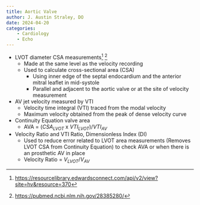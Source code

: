 ```yaml
---
title: Aortic Valve
author: J. Austin Straley, DO
date: 2024-04-20
categories:
    - Cardiology
    - Echo
---
```


* LVOT diameter CSA measurements[^1] [^2]
    * Made at the same level as the velocity recording
    * Used to calculate cross-sectional area (CSA)
        * Using inner edge of the septal endocardium and the anterior mitral leaflet in mid-systole
        * Parallel and adjacent to the aortic valve or at the site of velocity measurement
* AV jet velocity measured by VTI
    * Velocity time integral (VTI) traced from the modal velocity
    * Maximum velocity obtained from the peak of dense velocity curve
* Continuity Equation valve area
    * AVA = ($CSA_{LVOT}$ x $VTI_{LVOT}$)/$VTI_{AV}$
* Velocity Ratio and VTI Ratio, Dimensionless Index (DI)
    * Used to reduce error related to LVOT area measurements (Removes LVOT CSA from Continuity Equation) to check AVA or when there is an prosthetic AV in place
    * Velocity Ratio = $V_{LVOT}$/$V_{AV}$

[^1]: https://resourcelibrary.edwardsconnect.com/api/v2/view?site=hv&resource=370
[^2]: https://pubmed.ncbi.nlm.nih.gov/28385280/
